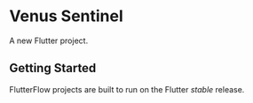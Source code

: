 # Venus Sentinel

A new Flutter project.

## Getting Started

FlutterFlow projects are built to run on the Flutter _stable_ release.
